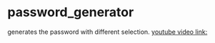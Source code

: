 # password_generator
generates the password with different selection.
[youtube video link:](https://youtube.com/shorts/hQA4YqK8i7M?si=E2xMHyd-RIxeE0xN)
